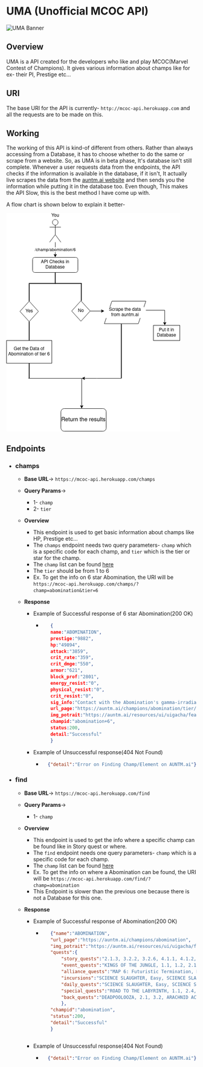 # UMA (Unofficial MCOC API)

![UMA Banner](blob/UMA_Banner.png)

## Overview

UMA is a API created for the developers who like and play MCOC(Marvel Contest of Champions).
It gives various information about champs like for ex- their PI, Prestige etc...

## URI 

The base URI for the API is currently- `http://mcoc-api.herokuapp.com` and all the requests are to be made on this.

## Working

The working of this API is kind-of different from others. Rather than always accessing from a Database, it has to choose whether to do the same or scrape from a website.
So, as UMA is in beta phase, It's database isn't still complete. Whenever a user requests data from the endpoints, the API checks if the information is available in the database, if it isn't, It actually live scrapes the data from the [auntm.ai website](https://auntm.ai/) and then sends you the information while putting it in the database too. Even though, This makes the API Slow, this is the best method I have come up with. 

A flow chart is shown below to explain it better-

![Diagram](blob/flowchart.png)

## Endpoints

- ### champs

    - **Base URL**-> `https://mcoc-api.herokuapp.com/champs`

    - **Query Params**-> 
        - 1- `champ`
        - 2- `tier`

    - **Overview**
        - This endpoint is used to get basic information about champs like HP, Prestige etc...
        - The `champs` endpoint needs two query parameters- `champ` which is a specific code for each champ, and `tier` which is the tier or star for the champ.
        - The `champ` list can be found [here](champnames.md)
        - The `tier` should be from 1 to 6
        - Ex. To get the info on 6 star Abomination, the URI will be `https://mcoc-api.herokuapp.com/champs/?champ=abomination&tier=6`

    - **Response**
        - Example of Successful response of 6 star Abomination(200 OK)
           - ```json
                {	
                name:"ABOMINATION",
                prestige:"9882",
                hp:"49894",
                attack:"3859",
                crit_rate:"359",
                crit_dmge:"550",
                armor:"621",
                block_prof:"2801",
                energy_resist:"0",
                physical_resist:"0",
                crit_resist:"0",
                sig_info:"Contact with the Abomination's gamma-irradiated body has a 5.29 to 25.03% chance to Poison the target, reducing their Health recovery by 30% and dealing 3087.2 Direct Damage over 12 seconds.",
                url_page:"https://auntm.ai/champions/abomination/tier/6",
                img_potrait:"https://auntm.ai/resources/ui/uigacha/featured/gachachaseprize_256x256_abomination.png",
                champid:"abomination+6",
                status:200,
                detail:"Successful"
                }
                ```
        - Example of Unsuccessful response(404 Not Found)
            - ```json
                {"detail":"Error on Finding Champ/Element on AUNTM.ai"}
              ```       

- ### find

    - **Base URL**-> `https://mcoc-api.herokuapp.com/find`

    - **Query Params**-> 
        - 1- `champ`

    - **Overview**
        - This endpoint is used to get the info where a specific champ can be found like in Story quest or where.
        - The `find` endpoint needs one query parameters- `champ` which is a specific code for each champ.
        - The `champ` list can be found [here](champnames.md)
        - Ex. To get the info on where a Abomination can be found, the URI will be `https://mcoc-api.herokuapp.com/find/?champ=abomination`
        - This Endpoint is slower than the previous one because there is not a Database for this one.

    - **Response**
        - Example of Successful response of  Abomination(200 OK)
           - ```json
                {"name":"ABOMINATION",
                "url_page":"https://auntm.ai/champions/abomination",
                "img_potrait":"https://auntm.ai/resources/ui/uigacha/featured/gachachaseprize_256x256_abomination.png",
                "quests":{
                    "story_quests":"2.1.3, 3.2.2, 3.2.6, 4.1.1, 4.1.2, 4.2.1, 4.2.2, 4.3.1, 4.3.2, 4.3.5, 4.3.6, 4.4.1, 4.4.2, 4.4.3, 4.4.4, 4.4.5, 4.4.6, 5.1.4, 5.2.3, 5.2.6, 5.3.1, 5.3.3, 5.3.5, 5.3.6, 5.4.1, 5.4.2, 5.4.4, 5.4.5, 5.4.6, 6.1.1, 6.1.4, 6.1.5, 6.1.6, 6.2.3, 6.2.5, 6.2.6, 6.3.4, 6.3.5, 6.4.3, 7.1.4, 7.1.5",
                    "event_quests":"KINGS OF THE JUNGLE, 1.1, 1.2, 2.1, 2.2, 3.1, 3.2",
                    "alliance_quests":"MAP 6: Futuristic Termination, MAP 7: Suited Destruction, MAP 8: Supernova",
                    "incursions":"SCIENCE SLAUGHTER, Easy, SCIENCE SLAUGHTER, Medium, SCIENCE SLAUGHTER, Hard, SCIENCE SLAUGHTER, Expert",
                    "daily_quests":"SCIENCE SLAUGHTER, Easy, SCIENCE SLAUGHTER, Medium, SCIENCE SLAUGHTER, Hard, SCIENCE SLAUGHTER, Expert",
                    "special_quests":"ROAD TO THE LABYRINTH, 1.1, 2.4, 3.2, 4.2, 4.6, LABYRINTH OF LEGENDS",
                    "back_quests":"DEADPOOLOOZA, 2.1, 3.2, ARACHNID ACTION, 1.1, 2.2, CONTAMINATION, 1.1, 1.2, 2.1, 3.1, BLOOD AND VENOM, 1.2, 3.1, POLAR OPPOSITES, 1.1, 2.1, 3.1, MYSTERY IN THE MICRO-REALMS, 1.1, 1.3, 2.1, 2.2, 3.3, ULTRON'S ASSAULT, 2.1, 3.3"
                    },
                "champid":"abomination",
                "status":200,
                "detail":"Successful"
                }
            ```

        - Example of Unsuccessful response(404 Not Found)
            - ```json
                {"detail":"Error on Finding Champ/Element on AUNTM.ai"}
              ```
